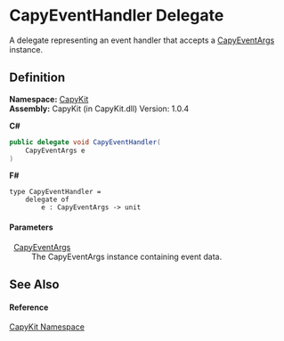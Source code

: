 # CapyEventHandler Delegate


A delegate representing an event handler that accepts a <a href="T_CapyKit_CapyEventArgs.md">CapyEventArgs</a> instance.



## Definition
**Namespace:** <a href="N_CapyKit.md">CapyKit</a>  
**Assembly:** CapyKit (in CapyKit.dll) Version: 1.0.4

**C#**
``` C#
public delegate void CapyEventHandler(
	CapyEventArgs e
)
```
**F#**
``` F#
type CapyEventHandler = 
    delegate of 
        e : CapyEventArgs -> unit
```



#### Parameters
<dl><dt>  <a href="T_CapyKit_CapyEventArgs.md">CapyEventArgs</a></dt><dd>The CapyEventArgs instance containing event data.</dd></dl>

## See Also


#### Reference
<a href="N_CapyKit.md">CapyKit Namespace</a>  
